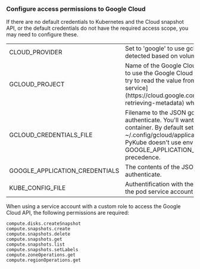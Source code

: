 ### Configure access permissions to Google Cloud

If there are no default credentials to Kubernetes and the Cloud
snapshot API, or the default credentials do not have the required
access scope, you may need to configure these.

<table>
  <tr>
    <td>CLOUD_PROVIDER</td>
    <td>
      Set to 'google' to use gcloud exclusively.
      Can be detected based on volume spec gcePersistentDisk.
     </td>
  </tr>
  <tr>
    <td>GCLOUD_PROJECT</td>
    <td>
      Name of the Google Cloud project. This is required to use the Google
      Cloud API, but if it's not given, we try to read the value from
      the [instance metadata service](https://cloud.google.com/compute/docs/storing-retrieving-metadata)
      which will usually work.
     </td>
  </tr>
  <tr>
    <td>GCLOUD_CREDENTIALS_FILE</td>
    <td>
      Filename to the JSON gcloud credentials file used to authenticate.
      You'll want to mount it into the container.
      By default set to here for for PyKube:
      ~/.config/gcloud/application_default_credentials.json
      PyKube doesn't use env to locate the config but
      GOOGLE_APPLICATION_CREDENTIALS takes precedence.
    </td>
  </tr>
  <tr>
    <td>GOOGLE_APPLICATION_CREDENTIALS</td>
    <td>
      The contents of the JSON keyfile that is used to authenticate.
    </td>
  </tr>
  <tr>
    <td>KUBE_CONFIG_FILE</td>
    <td>
      Authentification with the Kubernetes API. By default, the
      pod service account is used.
    </td>
  </tr>
</table>

When using a service account with a custom role to access the Google Cloud API, the following permissions are required:
```
compute.disks.createSnapshot
compute.snapshots.create
compute.snapshots.delete
compute.snapshots.get
compute.snapshots.list
compute.snapshots.setLabels
compute.zoneOperations.get
compute.regionOperations.get
```